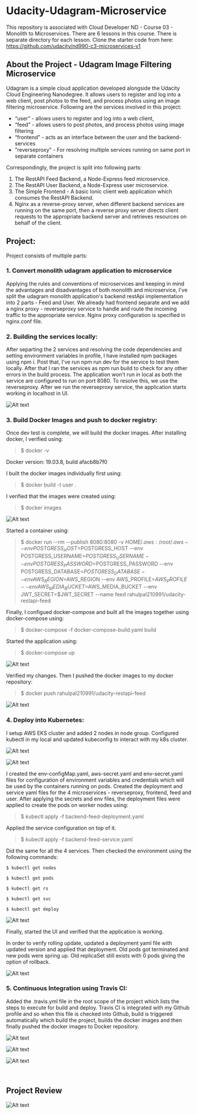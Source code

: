 # Udacity-Udagram-Microservice
This repository is associated with Cloud Developer ND - Course 03 - Monolith to Microservices. There are 6 lessons in this course. There is separate directory for each lesson.
Clone the starter code from here:
https://github.com/udacity/nd990-c3-microservices-v1

## About the Project - Udagram Image Filtering Microservice
Udagram is a simple cloud application developed alongside the Udacity Cloud Engineering Nanodegree. It allows users to register and log into a web client, post photos to the feed, and process photos using an image filtering microservice. Following are the services involved in this project:

* “user” - allows users to register and log into a web client, 
* “feed” - allows users to post photos, and process photos using image filtering 
* “frontend” - acts as an interface between the user and the backend-services
* "reverseproxy" - For resolving multiple services running on same port in separate containers

Correspondingly, the project is split into following parts:
1. The RestAPI Feed Backend, a Node-Express feed microservice.
1. The RestAPI User Backend, a Node-Express user microservice.
1. The Simple Frontend - A basic Ionic client web application which consumes the RestAPI Backend.
1. Nginx as a reverse-proxy server, when different backend services are running on the same port, then a reverse proxy server directs client requests to the appropriate backend server and retrieves resources on behalf of the client.  


## Project:

Project consists of multiple parts:

### 1. Convert monolith udagram application to microservice

Applying the rules and conventions of microservices and keeping in mind the advantages and disadvantages of both monolith and microservice, I've split the udagram monolith application's backend restApi implementation into 2 parts - Feed and User.
We already had frontend separate and we add a nginx proxy - reverseproxy service to handle and route the incoming traffic to the appropriate service. Nginx proxy configuration is specified in nginx.conf file.

### 2. Building the services locally:

After separting the 2 services and resolving the code dependencies and setting environment variables in profile, I have installed npm packages using npm i.
Post that, I've run npm run dev for the service to test them locally. After that I ran the services as npm run build to check for any other errors in the build process.
The application won't run in local as both the service are configured to run on port 8080. To resolve this, we use the reverseproxy. After we run the reverseproxy service, the application starts working in localhost in UI.

![Alt text](/screenshots/Local-run.PNG "Local Deployment")

### 3. Build Docker Images and push to docker registry:

Once dev test is complete, we will build the docker images. After installing docker, I verified using: 

>$ docker -v

Docker version: 19.03.8, build afacb8b7f0 

I built the docker images individually first using:

>$ docker build -t user .

I verified that the images were created using:

>$ docker images

![Alt text](/screenshots/docker-images.PNG "Docker Images")

Started a container using:

>$ docker run --rm --publish 8080:8080 -v $HOME/.aws:/root/.aws --env POSTGRESS_HOST=$POSTGRESS_HOST --env POSTGRESS_USERNAME=$POSTGRESS_USERNAME --env POSTGRESS_PASSWORD=$POSTGRESS_PASSWORD --env POSTGRESS_DATABASE=$POSTGRESS_DATABASE --env AWS_REGION=$AWS_REGION --env AWS_PROFILE=$AWS_PROFILE --env AWS_MEDIA_BUCKET=$AWS_MEDIA_BUCKET --env JWT_SECRET=$JWT_SECRET --name feed rahulpal210991/udacity-restapi-feed

Finally, I configued docker-compose and built all the images together using docker-compose using:

>$ docker-compose -f docker-compose-build.yaml build

Started the application using:

>$ docker-compose up

![Alt text](/screenshots/docker-compose%20up.PNG "Docker compose up")

Verified my changes. Then I pushed the docker images to my docker repository:

>$ docker push rahulpal210991/udacity-restapi-feed

![Alt text](/screenshots/dockerhub.PNG "DockerHub")



### 4. Deploy into Kubernetes:

I setup AWS EKS cluster and added 2 nodes in node group. Configured kubectl in my local and updated kubeconfig to interact with my k8s cluster.

![Alt text](/screenshots/eks-cluster.PNG "AWS EKS Cluster")

![Alt text](/screenshots/nodegrp.PNG "Worker Nodes")

I created the env-configMap.yaml, aws-secret.yaml and env-secret.yaml files for configuration of environment variables and credentials which will be used by the containers running on pods.
Created the deployment and service yaml files for the 4 microservices - reverseproxy, frontend, feed and user. 
After applying the secrets and env files, the deployment files were applied to create the pods on worker nodes using:

>$ kubectl apply -f backend-feed-deployment.yaml

Applied the service configuration on top of it.

>$ kubectl apply -f backend-feed-service.yaml

Did the same for all the 4 services. Then checked the environment using the following commands:

```
$ kubectl get nodes

$ kubectl get pods

$ kubectl get rs

$ kubectl get svc

$ kubectl get deploy
```

![Alt text](/screenshots/k8s-details.PNG "Kuberneter Commands")


Finally, started the UI and verified that the application is working.

In order to verify rolling update, updated a deployment yaml file with updated version and applied that deployment.
Old pods got terminated and new pods were spring up. Old replicaSet still exists with 0 pods giving the option of rollback.

![Alt text](/screenshots/rolling-update.PNG "Rolling Update")

### 5. Continuous Integration using Travis CI:

Added the .travis.yml file in the root scope of the project which lists the steps to execute for build and deploy.
Travis CI is integrated with my Github profile and so when this file is checked into Github, build is triggered automatically which build the project, builds the docker images and then finally pushed the docker images to Docker repository.

![Alt text](/screenshots/travis-1.PNG "TravisCI UI")

![Alt text](/screenshots/Travis-details.PNG "TravisCI Details")

![Alt text](/screenshots/UI.PNG "Application UI")

<br>

## Project Review 

![Alt text](/screenshots/review.PNG "Project Review")
